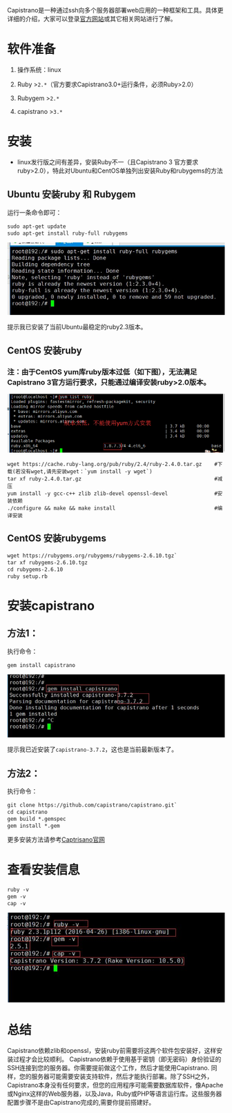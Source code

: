 Capistrano是一种通过ssh向多个服务器部署web应用的一种框架和工具。具体更详细的介绍，大家可以登录[官方网站][4]或其它相关网站进行了解。

# 软件准备

1. 操作系统：linux

2. Ruby >`2.*`（官方要求Capistrano3.0+运行条件，必须Ruby>2.0）

3. Rubygem >`2.*`

4. capistrano >`3.*`

# 安装

- linux发行版之间有差异，安装Ruby不一（且Capistrano 3 官方要求ruby>2.0），特此对Ubuntu和CentOS单独列出安装Ruby和rubygems的方法

## Ubuntu 安装ruby 和 Rubygem

运行一条命令即可：

```
sudo apt-get update
sudo apt-get install ruby-full rubygems
```

![zan001.jpg][1]

提示我已安装了当前Ubuntu最稳定的ruby2.3版本。


## CentOS 安装ruby

### 注：由于CentOS yum库ruby版本过低（如下图），无法满足Capistrano 3官方运行要求，只能通过编译安装ruby>2.0版本。

![zan002.png][2]

```
wget https://cache.ruby-lang.org/pub/ruby/2.4/ruby-2.4.0.tar.gz    #下载(若没有wget,请先安装wget：`yum install -y wget`)
tar xf ruby-2.4.0.tar.gz                                           #减压
yum install -y gcc-c++ zlib zlib-devel openssl-devel               #安装依赖
./configure && make && make install                                #编译安装

```
## CentOS 安装rubygems

```
wget https://rubygems.org/rubygems/rubygems-2.6.10.tgz`
tar xf rubygems-2.6.10.tgz
cd rubygems-2.6.10
ruby setup.rb
```

# 安装capistrano

## 方法1：
执行命令：

```
gem install capistrano
```
![zan002.jpg][3]

提示我已近安装了`capistrano-3.7.2`，这也是当前最新版本了。

## 方法2：
执行命令：

```
git clone https://github.com/capistrano/capistrano.git` 
cd capistrano
gem build *.gemspec 
gem install *.gem
```

更多安装方法请参考[Captrisano官网][4]

# 查看安装信息

```
ruby -v
gem -v
cap -v
```
![zan003.jpg][5]

# 总结

Capistrano依赖zlib和openssl，安装ruby前需要将这两个软件包安装好，这样安装过程才会比较顺利。
Capistrano依赖于使用基于密钥（即无密码）身份验证的SSH连接到您的服务器。你需要提前做这个工作，然后才能使用Capistrano.
同样，您的服务器可能需要安装支持软件，然后才能执行部署。除了SSH之外，Capistrano本身没有任何要求，但您的应用程序可能需要数据库软件，像Apache或Nginx这样的Web服务器，以及Java，Ruby或PHP等语言运行库。这些服务器配置步骤不是由Capistrano完成的,需要你提前搭建好。


  [1]: https://github.com/ShaoZeMing/capistrano3-doc/blob/master/img/zan001.jpg
  [2]: https://github.com/ShaoZeMing/capistrano3-doc/blob/master/img/zan002.png
  [3]: https://github.com/ShaoZeMing/capistrano3-doc/blob/master/img/zan004.jpg
  [4]: http://capistranorb.com/documentation/getting-started/installation/
  [5]: https://github.com/ShaoZeMing/capistrano3-doc/blob/master/img/zan003.jpg
